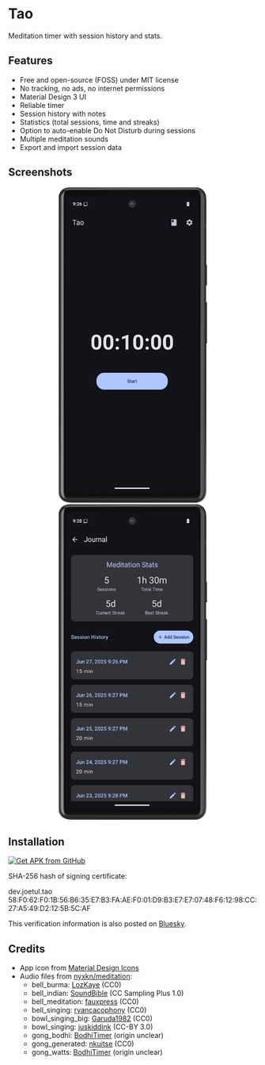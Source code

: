 # Tao

Meditation timer with session history and stats.

## Features

- Free and open-source (FOSS) under MIT license
- No tracking, no ads, no internet permissions
- Material Design 3 UI
- Reliable timer
- Session history with notes
- Statistics (total sessions, time and streaks)
- Option to auto-enable Do Not Disturb during sessions
- Multiple meditation sounds
- Export and import session data

## Screenshots
<p align="center">
  <img src="https://github.com/joetul/Tao/blob/master/Media/Screenshot1.png" width="300" />
  <img src="https://github.com/joetul/Tao/blob/master/Media/Screenshot2.png" width="300" />
</p>



## Installation

[<img src="https://user-images.githubusercontent.com/663460/26973090-f8fdc986-4d14-11e7-995a-e7c5e79ed925.png" alt="Get APK from GitHub" height="80">](https://github.com/joetul/Tao/releases)

SHA-256 hash of signing certificate:

dev.joetul.tao\
58:F0:62:F0:1B:56:B6:35:E7:B3:FA:AE:F0:01:D9:B3:E7:E7:07:48:F6:12:98:CC:27:A5:49:D2:12:5B:5C:AF

This verification information is also posted on [Bluesky](https://bsky.app/profile/tao-app.bsky.social/post/3lp36n3folm26).

## Credits

- App icon from [Material Design Icons](https://icon-sets.iconify.design/mdi/meditation/)
- Audio files from [nyxkn/meditation](https://github.com/nyxkn/meditation):
  - bell_burma: [LozKaye](https://freesound.org/people/LozKaye/sounds/94024/) (CC0)
  - bell_indian: [SoundBible](https://soundbible.com/1690-Indian-Bell.html) (CC Sampling Plus 1.0)
  - bell_meditation: [fauxpress](https://freesound.org/people/fauxpress/sounds/42095/) (CC0)
  - bell_singing: [ryancacophony](https://freesound.org/people/ryancacophony/sounds/202017/) (CC0)
  - bowl_singing_big: [Garuda1982](https://freesound.org/people/Garuda1982/sounds/116315/) (CC0)
  - bowl_singing: [juskiddink](https://freesound.org/people/juskiddink/sounds/122647/) (CC-BY 3.0)
  - gong_bodhi: [BodhiTimer](https://github.com/yuttadhammo/BodhiTimer) (origin unclear)
  - gong_generated: [nkuitse](https://freesound.org/people/nkuitse/sounds/18654/) (CC0)
  - gong_watts: [BodhiTimer](https://github.com/yuttadhammo/BodhiTimer) (origin unclear)
